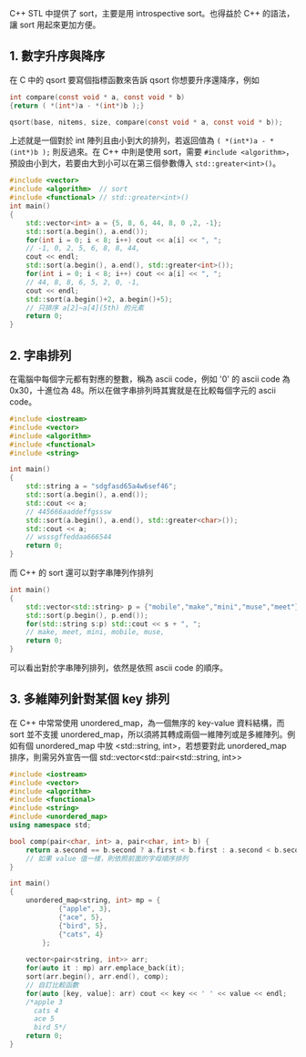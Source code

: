 C++ STL 中提供了 sort，主要是用 introspective sort。也得益於 C++ 的語法，讓 sort 用起來更加方便。

## 1. 數字升序與降序
在 C 中的 qsort 要寫個指標函數來告訴 qsort 你想要升序還降序，例如
```c
int compare(const void * a, const void * b)
{return ( *(int*)a - *(int*)b );}

qsort(base, nitems, size, compare(const void * a, const void * b));
```
上述就是一個對於 int 陣列且由小到大的排列，若返回值為 ```( *(int*)a - *(int*)b );``` 則反過來。在 C++ 中則是使用 sort，需要 ```#include <algorithm>```，預設由小到大，若要由大到小可以在第三個參數傳入 ```std::greater<int>()```。
```c++
#include <vector>
#include <algorithm>  // sort
#include <functional> // std::greater<int>()
int main()
{
    std::vector<int> a = {5, 8, 6, 44, 8, 0 ,2, -1};
    std::sort(a.begin(), a.end());
    for(int i = 0; i < 8; i++) cout << a[i] << ", ";
    // -1, 0, 2, 5, 6, 8, 8, 44,
    cout << endl;
    std::sort(a.begin(), a.end(), std::greater<int>());
    for(int i = 0; i < 8; i++) cout << a[i] << ", ";
    // 44, 8, 8, 6, 5, 2, 0, -1,
    cout << endl;
    std::sort(a.begin()+2, a.begin()+5);
    // 只排序 a[2]~a[4](5th) 的元素
    return 0;
}
```

## 2. 字串排列
在電腦中每個字元都有對應的整數，稱為 ascii code，例如 '0' 的 ascii code 為 0x30，十進位為 48。所以在做字串排列時其實就是在比較每個字元的 ascii code。
```cpp
#include <iostream>
#include <vector>
#include <algorithm>
#include <functional>
#include <string>

int main()
{
    std::string a = "sdgfasd65a4w6sef46";
    std::sort(a.begin(), a.end());
    std::cout << a;
    // 445666aaddeffgsssw
    std::sort(a.begin(), a.end(), std::greater<char>());
    std::cout << a;
    // wsssgffeddaa666544
    return 0;
}
```
而 C++ 的 sort 還可以對字串陣列作排列
```cpp
int main()
{
    std::vector<std::string> p = {"mobile","make","mini","muse","meet"};
    std::sort(p.begin(), p.end());
    for(std::string s:p) std::cout << s + ", ";
    // make, meet, mini, mobile, muse,
    return 0;
}
```
可以看出對於字串陣列排列，依然是依照 ascii code 的順序。

## 3. 多維陣列針對某個 key 排列
在 C++ 中常常使用 unordered_map，為一個無序的 key-value 資料結構，而 sort 並不支援 unordered_map，所以須將其轉成兩個一維陣列或是多維陣列。例如有個 unordered_map 中放 <std::string, int>，若想要對此 unordered_map 排序，則需另外宣告一個 std::vector<std::pair<std::string, int>>
```cpp
#include <iostream>
#include <vector>
#include <algorithm>
#include <functional>
#include <string>
#include <unordered_map>
using namespace std;

bool comp(pair<char, int> a, pair<char, int> b) {
    return a.second == b.second ? a.first < b.first : a.second < b.second;
    // 如果 value 值一樣，則依照前面的字母順序排列
}

int main()
{
    unordered_map<string, int> mp = {
            {"apple", 3},
            {"ace", 5},
            {"bird", 5},
            {"cats", 4}
        };
    
    vector<pair<string, int>> arr;
    for(auto it : mp) arr.emplace_back(it);
    sort(arr.begin(), arr.end(), comp);
    // 自訂比較函數
    for(auto [key, value]: arr) cout << key << ' ' << value << endl;
    /*apple 3
      cats 4
      ace 5
      bird 5*/
    return 0;
}
```
